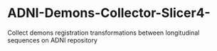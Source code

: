 ADNI-Demons-Collector-Slicer4-
==============================

Collect demons registration transformations between longitudinal sequences on ADNI repository
